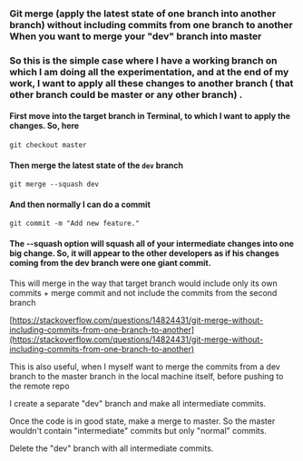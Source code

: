 ### Git merge (apply the latest state of one branch into another branch) without including commits from one branch to another When you want to merge your "dev" branch into master

### So this is the simple case where I have a working branch on which I am doing all the experimentation, and at the end of my work, I want to apply all these changes to another branch ( that other branch could be master or any other branch) .

#### First move into the target branch in Terminal, to which I want to apply the changes. So, here

``git checkout master``

#### Then merge the latest state of the ``dev`` branch

``git merge --squash dev``

#### And then normally I can do a commit

``git commit -m "Add new feature."``


#### The --squash option will squash all of your intermediate changes into one big change. So, it will appear to the other developers as if his changes coming from the dev branch were one giant commit.

This will merge in the way that target branch would include only its own commits + merge commit and not include the commits from the second branch 

[https://stackoverflow.com/questions/14824431/git-merge-without-including-commits-from-one-branch-to-another](https://stackoverflow.com/questions/14824431/git-merge-without-including-commits-from-one-branch-to-another)

This is also useful, when I myself want to merge the commits from a dev branch to the master branch in the local machine itself, before pushing to the remote repo

I create a separate "dev" branch and make all intermediate commits.

Once the code is in good state, make a merge to master. So the master wouldn't contain "intermediate" commits but only "normal" commits.

Delete the "dev" branch with all intermediate commits.
